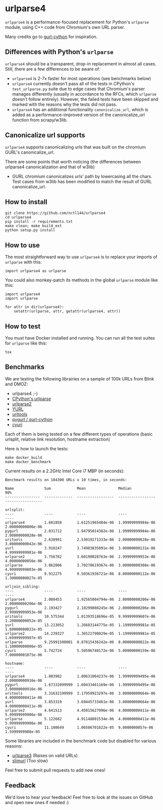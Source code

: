 # urlparse4

`urlparse4` is a performance-focused replacement for Python's `urlparse` module, using C++ code from Chromium's own URL parser.

Many credits go to [gurl-cython](https://github.com/Preetwinder/gurl-cython) for inspiration.

## Differences with Python's `urlparse`

`urlparse4` should be a transparent, drop-in replacement in almost all cases. Still, there are a few differences to be aware of:

 - `urlparse4` is 2-7x faster for most operations (see benchmarks below)
 - `urlparse4` currently doesn't pass all of the tests in CPython's `test_urlparse.py` suite due to edge cases that Chromium's parser manages differently (usually in accordance to the RFCs, which `urlparse` doesn't follow entirely). However, the failed tests have been skipped and marked with the reasons why the tests did not pass.
 - `urlparse4` has an additional functionality `canonicalize_url`, which is added as a performance-improved version of the canonicalize_url function from scrapy/w3lib.

## Canonicalize url supports

`urlparse4` supports canonicalizing urls that was built on the chromium GURL's canonicalize_url.

There are some points that worth noticing (the differences between urlparse4 canonicalization and that of w3lib)
+ GURL chromium canonicalizes urls' path by lowercasing all the chars. Test cases from w3lib has been modified to match the result of GURL canonicalize_url.

## How to install

```
git clone https://github.com/nctl144/urlparse4
cd urlparse4
pip install -r requirements.txt
make clean; make build_ext
python setup.py install
```

## How to use

The most straightforward way to use `urlparse4` is to replace your imports of `urlparse` with this:

```
import urlparse4 as urlparse
```

You could also monkey-patch its methods in the global `urlparse` module like this:

```
import urlparse4
import urlparse

for attr in dir(urlparse4):
	setattr(urlparse, attr, getattr(urlparse4, attr))

```

## How to test

You must have Docker installed and running. You can run all the test suites for `urlparse` like this:

```
tox
```

## Benchmarks

We are testing the following librairies on a sample of 100k URLs from Blink and DMOZ:

 - urlparse4 ;-)
 - [CPython's urlparse](https://github.com/python/cpython/blob/2.7/Lib/urlparse.py)
 - [urlparse2](https://github.com/mwhooker/urlparse2)
 - [YURL](http://github.com/homm/yurl/)
 - [uritools](https://github.com/tkem/uritools)
 - [pygurl / gurl-cython](https://github.com/Preetwinder/gurl-cython)
 - [cyuri](https://github.com/mitghi/cyuri)

Each of them is being tested on a few different types of operations (basic urlsplit, relative link resolution, hostname extraction)

Here is how to launch the tests:

```
make docker_build
make docker_benchmark
```

Current results on a 2.2GHz Intel Core i7 MBP (in seconds):

```
Benchmark results on 104300 URLs x 10 times, in seconds:

Name              Sum            Mean               Median             90%
----------------  -------------  -----------------  -----------------  -----------------

urlsplit:
----              ----           ----               ----               ----
urlparse4         1.681858       1.61251965484e-06  1.99999999984e-06  2.00000000006e-06
pygurl            2.031712       1.94795014382e-06  1.99999999984e-06  2.00000000028e-06
uritools          2.638991       2.53019271333e-06  2.00000000028e-06  3.00000000042e-06
yurl              3.910247       3.74903835091e-06  3.00000000131e-06  4.99999999981e-06
urlparse2         3.756782       3.60190028763e-06  2.99999999953e-06  4.00000000056e-06
urlparse          3.862006       3.70278619367e-06  3.00000000308e-06  4.99999999803e-06
cyuri             9.912275       9.50361936721e-06  8.00000000112e-06  1.30000000027e-05

urljoin_sibling:
----              ----           ----               ----               ----
urlparse4         2.008453       1.92565004794e-06  2.00000000206e-06  2.00000000206e-06
pygurl            2.193427       2.10299808245e-06  2.00000000206e-06  2.99999999953e-06
uritools          10.575344      1.01393518696e-05  9.99999999607e-06  1.20000000052e-05
yurl              13.213052      1.26683144775e-05  1.19999999981e-05  1.60000000022e-05
urlparse2         14.239327      1.36522790029e-05  1.19999999981e-05  1.69999999997e-05
urlparse          9.25991500001  8.87815436242e-06  8.00000000822e-06  1.10000000006e-05
cyuri             5.742724       5.50596740172e-06  5.00000000159e-06  7.00000001075e-06

hostname:
----              ----           ----               ----               ----
urlparse4         1.883982       1.80631064237e-06  1.99999999495e-06  2.00000000916e-06
pygurl            1.67332099999  1.60433461169e-06  1.99999999495e-06  2.00000000916e-06
uritools          3.31632199999  3.17959923297e-06  3.00000000664e-06  4.00000000411e-06
yurl              3.853319       3.69445733461e-06  3.00000000664e-06  4.00000000411e-06
urlparse2         4.641513       4.45015627996e-06  4.00000000411e-06  5.99999999906e-06
urlparse          5.122682       4.91148801534e-06  4.00000000411e-06  5.99999999906e-06
cyuri             11.108649      1.06506701822e-05  9.0000000057e-06   1.5999999988e-05
```

Some libraries are included in the benchmark code but disabled for various reasons:

 - [urlparse3](https://pypi.python.org/pypi/urlparse3/) (Raises on valid URLs)
 - [slimurl](https://github.com/mosquito/slimurl) (Too slow)

Feel free to submit pull requests to add new ones!

## Feedback

We'd love to hear your feedback! Feel free to look at the issues on GitHub and open new ones if needed :)
